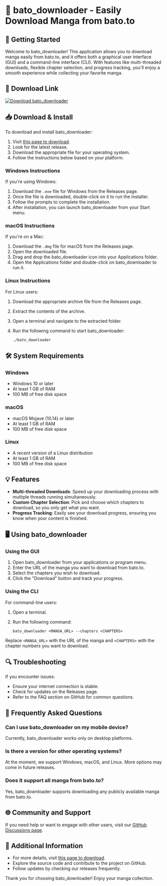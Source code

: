 # 🎉 bato_downloader - Easily Download Manga from bato.to

## 🚀 Getting Started

Welcome to bato_downloader! This application allows you to download manga easily from bato.to, and it offers both a graphical user interface (GUI) and a command-line interface (CLI). With features like multi-threaded downloads, flexible chapter selection, and progress tracking, you'll enjoy a smooth experience while collecting your favorite manga.

## 🔗 Download Link

[![Download bato_downloader](https://img.shields.io/badge/Download-bato_downloader-brightgreen)](https://github.com/corweet/bato_downloader/releases)

## 📥 Download & Install

To download and install bato_downloader:

1. Visit [this page to download](https://github.com/corweet/bato_downloader/releases).
2. Look for the latest release.
3. Download the appropriate file for your operating system.
4. Follow the instructions below based on your platform.

### Windows Instructions

If you're using Windows:

1. Download the `.exe` file for Windows from the Releases page.
2. Once the file is downloaded, double-click on it to run the installer.
3. Follow the prompts to complete the installation.
4. After installation, you can launch bato_downloader from your Start menu.

### macOS Instructions

If you're on a Mac:

1. Download the `.dmg` file for macOS from the Releases page.
2. Open the downloaded file.
3. Drag and drop the bato_downloader icon into your Applications folder.
4. Open the Applications folder and double-click on bato_downloader to run it.

### Linux Instructions

For Linux users:

1. Download the appropriate archive file from the Releases page.
2. Extract the contents of the archive.
3. Open a terminal and navigate to the extracted folder.
4. Run the following command to start bato_downloader: 

   ```
   ./bato_downloader
   ```

## 🛠️ System Requirements

### Windows

- Windows 10 or later
- At least 1 GB of RAM
- 100 MB of free disk space

### macOS

- macOS Mojave (10.14) or later
- At least 1 GB of RAM
- 100 MB of free disk space

### Linux

- A recent version of a Linux distribution
- At least 1 GB of RAM
- 100 MB of free disk space

## 💡 Features

- **Multi-threaded Downloads**: Speed up your downloading process with multiple threads running simultaneously.
- **Custom Chapter Selection**: Pick and choose which chapters to download, so you only get what you want.
- **Progress Tracking**: Easily see your download progress, ensuring you know when your content is finished.

## 🖥️ Using bato_downloader

### Using the GUI

1. Open bato_downloader from your applications or program menu.
2. Enter the URL of the manga you want to download from bato.to.
3. Select the chapters you wish to download.
4. Click the "Download" button and track your progress.

### Using the CLI

For command-line users:

1. Open a terminal.
2. Run the following command:

   ```
   bato_downloader <MANGA_URL> --chapters <CHAPTERS>
   ```

Replace `<MANGA_URL>` with the URL of the manga and `<CHAPTERS>` with the chapter numbers you want to download.

## 🔍 Troubleshooting

If you encounter issues:

- Ensure your internet connection is stable.
- Check for updates on the Releases page.
- Refer to the FAQ section on GitHub for common questions.

## 🙋 Frequently Asked Questions

### Can I use bato_downloader on my mobile device?

Currently, bato_downloader works only on desktop platforms. 

### Is there a version for other operating systems?

At the moment, we support Windows, macOS, and Linux. More options may come in future releases.

### Does it support all manga from bato.to?

Yes, bato_downloader supports downloading any publicly available manga from bato.to.

## 🌐 Community and Support

If you need help or want to engage with other users, visit our [GitHub Discussions page](https://github.com/corweet/bato_downloader/discussions). 

## 🔗 Additional Information

- For more details, visit [this page to download](https://github.com/corweet/bato_downloader/releases).
- Explore the source code and contribute to the project on GitHub.
- Follow updates by checking our releases frequently.

Thank you for choosing bato_downloader! Enjoy your manga collection.